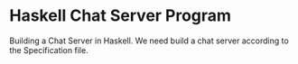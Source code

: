 # Haskell Chat Server Program
Building a Chat Server in Haskell. We need build a chat server according to the Specification file.
